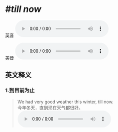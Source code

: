 # ***\#till now*** 
英音
<audio src="./media/till now1.aac" controls="controls"></audio>

美音
<audio src="./media/till now2.aac" controls="controls"></audio>



  

英文释义
---
### 1.**到目前为止**  

 > We had very good weather this winter, till now.  
 > 今年冬天，直到现在天气都很好。    
<audio src="./media/till-1.aac" controls="controls"></audio>


